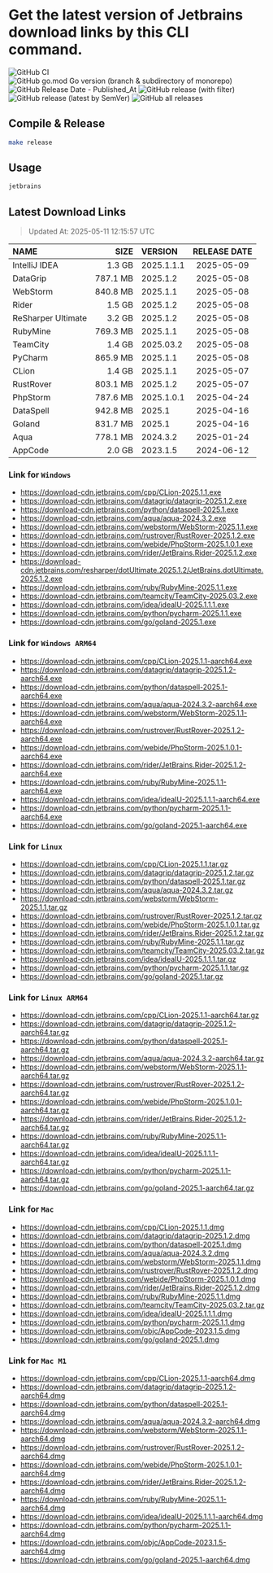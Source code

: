 # Get the latest version of Jetbrains download links by this CLI command.

![GitHub CI](https://github.com/designinlife/jetbrains/actions/workflows/ci.yml/badge.svg)
![GitHub go.mod Go version (branch & subdirectory of monorepo)](https://img.shields.io/github/go-mod/go-version/designinlife/jetbrains/master)
![GitHub Release Date - Published_At](https://img.shields.io/github/release-date/designinlife/jetbrains)
![GitHub release (with filter)](https://img.shields.io/github/v/release/designinlife/jetbrains)
![GitHub release (latest by SemVer)](https://img.shields.io/github/downloads/designinlife/jetbrains/v1.1.12/total)
![GitHub all releases](https://img.shields.io/github/downloads/designinlife/jetbrains/total)

## Compile & Release

```bash
make release
```

## Usage

```bash
jetbrains
```

## Latest Download Links

> Updated At: 2025-05-11 12:15:57 UTC

| NAME | SIZE | VERSION | RELEASE DATE |
| :-- | --: | :-- | :--: |
| IntelliJ IDEA | 1.3 GB | 2025.1.1.1 | 2025-05-09 |
| DataGrip | 787.1 MB | 2025.1.2 | 2025-05-08 |
| WebStorm | 840.8 MB | 2025.1.1 | 2025-05-08 |
| Rider | 1.5 GB | 2025.1.2 | 2025-05-08 |
| ReSharper Ultimate | 3.2 GB | 2025.1.2 | 2025-05-08 |
| RubyMine | 769.3 MB | 2025.1.1 | 2025-05-08 |
| TeamCity | 1.4 GB | 2025.03.2 | 2025-05-08 |
| PyCharm | 865.9 MB | 2025.1.1 | 2025-05-08 |
| CLion | 1.4 GB | 2025.1.1 | 2025-05-07 |
| RustRover | 803.1 MB | 2025.1.2 | 2025-05-07 |
| PhpStorm | 787.6 MB | 2025.1.0.1 | 2025-04-24 |
| DataSpell | 942.8 MB | 2025.1 | 2025-04-16 |
| Goland | 831.7 MB | 2025.1 | 2025-04-16 |
| Aqua | 778.1 MB | 2024.3.2 | 2025-01-24 |
| AppCode | 2.0 GB | 2023.1.5 | 2024-06-12 |

### Link for `Windows`

* <https://download-cdn.jetbrains.com/cpp/CLion-2025.1.1.exe>
* <https://download-cdn.jetbrains.com/datagrip/datagrip-2025.1.2.exe>
* <https://download-cdn.jetbrains.com/python/dataspell-2025.1.exe>
* <https://download-cdn.jetbrains.com/aqua/aqua-2024.3.2.exe>
* <https://download-cdn.jetbrains.com/webstorm/WebStorm-2025.1.1.exe>
* <https://download-cdn.jetbrains.com/rustrover/RustRover-2025.1.2.exe>
* <https://download-cdn.jetbrains.com/webide/PhpStorm-2025.1.0.1.exe>
* <https://download-cdn.jetbrains.com/rider/JetBrains.Rider-2025.1.2.exe>
* <https://download-cdn.jetbrains.com/resharper/dotUltimate.2025.1.2/JetBrains.dotUltimate.2025.1.2.exe>
* <https://download-cdn.jetbrains.com/ruby/RubyMine-2025.1.1.exe>
* <https://download-cdn.jetbrains.com/teamcity/TeamCity-2025.03.2.exe>
* <https://download-cdn.jetbrains.com/idea/ideaIU-2025.1.1.1.exe>
* <https://download-cdn.jetbrains.com/python/pycharm-2025.1.1.exe>
* <https://download-cdn.jetbrains.com/go/goland-2025.1.exe>

### Link for `Windows ARM64`

* <https://download-cdn.jetbrains.com/cpp/CLion-2025.1.1-aarch64.exe>
* <https://download-cdn.jetbrains.com/datagrip/datagrip-2025.1.2-aarch64.exe>
* <https://download-cdn.jetbrains.com/python/dataspell-2025.1-aarch64.exe>
* <https://download-cdn.jetbrains.com/aqua/aqua-2024.3.2-aarch64.exe>
* <https://download-cdn.jetbrains.com/webstorm/WebStorm-2025.1.1-aarch64.exe>
* <https://download-cdn.jetbrains.com/rustrover/RustRover-2025.1.2-aarch64.exe>
* <https://download-cdn.jetbrains.com/webide/PhpStorm-2025.1.0.1-aarch64.exe>
* <https://download-cdn.jetbrains.com/rider/JetBrains.Rider-2025.1.2-aarch64.exe>
* <https://download-cdn.jetbrains.com/ruby/RubyMine-2025.1.1-aarch64.exe>
* <https://download-cdn.jetbrains.com/idea/ideaIU-2025.1.1.1-aarch64.exe>
* <https://download-cdn.jetbrains.com/python/pycharm-2025.1.1-aarch64.exe>
* <https://download-cdn.jetbrains.com/go/goland-2025.1-aarch64.exe>

### Link for `Linux`

* <https://download-cdn.jetbrains.com/cpp/CLion-2025.1.1.tar.gz>
* <https://download-cdn.jetbrains.com/datagrip/datagrip-2025.1.2.tar.gz>
* <https://download-cdn.jetbrains.com/python/dataspell-2025.1.tar.gz>
* <https://download-cdn.jetbrains.com/aqua/aqua-2024.3.2.tar.gz>
* <https://download-cdn.jetbrains.com/webstorm/WebStorm-2025.1.1.tar.gz>
* <https://download-cdn.jetbrains.com/rustrover/RustRover-2025.1.2.tar.gz>
* <https://download-cdn.jetbrains.com/webide/PhpStorm-2025.1.0.1.tar.gz>
* <https://download-cdn.jetbrains.com/rider/JetBrains.Rider-2025.1.2.tar.gz>
* <https://download-cdn.jetbrains.com/ruby/RubyMine-2025.1.1.tar.gz>
* <https://download-cdn.jetbrains.com/teamcity/TeamCity-2025.03.2.tar.gz>
* <https://download-cdn.jetbrains.com/idea/ideaIU-2025.1.1.1.tar.gz>
* <https://download-cdn.jetbrains.com/python/pycharm-2025.1.1.tar.gz>
* <https://download-cdn.jetbrains.com/go/goland-2025.1.tar.gz>

### Link for `Linux ARM64`

* <https://download-cdn.jetbrains.com/cpp/CLion-2025.1.1-aarch64.tar.gz>
* <https://download-cdn.jetbrains.com/datagrip/datagrip-2025.1.2-aarch64.tar.gz>
* <https://download-cdn.jetbrains.com/python/dataspell-2025.1-aarch64.tar.gz>
* <https://download-cdn.jetbrains.com/aqua/aqua-2024.3.2-aarch64.tar.gz>
* <https://download-cdn.jetbrains.com/webstorm/WebStorm-2025.1.1-aarch64.tar.gz>
* <https://download-cdn.jetbrains.com/rustrover/RustRover-2025.1.2-aarch64.tar.gz>
* <https://download-cdn.jetbrains.com/webide/PhpStorm-2025.1.0.1-aarch64.tar.gz>
* <https://download-cdn.jetbrains.com/rider/JetBrains.Rider-2025.1.2-aarch64.tar.gz>
* <https://download-cdn.jetbrains.com/ruby/RubyMine-2025.1.1-aarch64.tar.gz>
* <https://download-cdn.jetbrains.com/idea/ideaIU-2025.1.1.1-aarch64.tar.gz>
* <https://download-cdn.jetbrains.com/python/pycharm-2025.1.1-aarch64.tar.gz>
* <https://download-cdn.jetbrains.com/go/goland-2025.1-aarch64.tar.gz>

### Link for `Mac`

* <https://download-cdn.jetbrains.com/cpp/CLion-2025.1.1.dmg>
* <https://download-cdn.jetbrains.com/datagrip/datagrip-2025.1.2.dmg>
* <https://download-cdn.jetbrains.com/python/dataspell-2025.1.dmg>
* <https://download-cdn.jetbrains.com/aqua/aqua-2024.3.2.dmg>
* <https://download-cdn.jetbrains.com/webstorm/WebStorm-2025.1.1.dmg>
* <https://download-cdn.jetbrains.com/rustrover/RustRover-2025.1.2.dmg>
* <https://download-cdn.jetbrains.com/webide/PhpStorm-2025.1.0.1.dmg>
* <https://download-cdn.jetbrains.com/rider/JetBrains.Rider-2025.1.2.dmg>
* <https://download-cdn.jetbrains.com/ruby/RubyMine-2025.1.1.dmg>
* <https://download-cdn.jetbrains.com/teamcity/TeamCity-2025.03.2.tar.gz>
* <https://download-cdn.jetbrains.com/idea/ideaIU-2025.1.1.1.dmg>
* <https://download-cdn.jetbrains.com/python/pycharm-2025.1.1.dmg>
* <https://download-cdn.jetbrains.com/objc/AppCode-2023.1.5.dmg>
* <https://download-cdn.jetbrains.com/go/goland-2025.1.dmg>

### Link for `Mac M1`

* <https://download-cdn.jetbrains.com/cpp/CLion-2025.1.1-aarch64.dmg>
* <https://download-cdn.jetbrains.com/datagrip/datagrip-2025.1.2-aarch64.dmg>
* <https://download-cdn.jetbrains.com/python/dataspell-2025.1-aarch64.dmg>
* <https://download-cdn.jetbrains.com/aqua/aqua-2024.3.2-aarch64.dmg>
* <https://download-cdn.jetbrains.com/webstorm/WebStorm-2025.1.1-aarch64.dmg>
* <https://download-cdn.jetbrains.com/rustrover/RustRover-2025.1.2-aarch64.dmg>
* <https://download-cdn.jetbrains.com/webide/PhpStorm-2025.1.0.1-aarch64.dmg>
* <https://download-cdn.jetbrains.com/rider/JetBrains.Rider-2025.1.2-aarch64.dmg>
* <https://download-cdn.jetbrains.com/ruby/RubyMine-2025.1.1-aarch64.dmg>
* <https://download-cdn.jetbrains.com/idea/ideaIU-2025.1.1.1-aarch64.dmg>
* <https://download-cdn.jetbrains.com/python/pycharm-2025.1.1-aarch64.dmg>
* <https://download-cdn.jetbrains.com/objc/AppCode-2023.1.5-aarch64.dmg>
* <https://download-cdn.jetbrains.com/go/goland-2025.1-aarch64.dmg>
